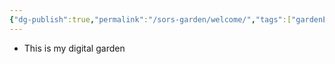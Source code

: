 ```yaml
---
{"dg-publish":true,"permalink":"/sors-garden/welcome/","tags":["gardenEntry"]}
---
```


- This is my digital garden
